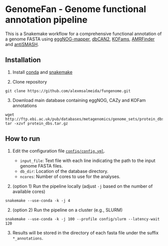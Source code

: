 # GenomeFan - Genome functional annotation pipeline

This is a Snakemake workflow for a comprehensive functional annotation of a genome FASTA using [eggNOG-mapper](https://github.com/eggnogdb/eggnog-mapper/wiki), [dbCAN2](https://bcb.unl.edu/dbCAN2/), [KOFams](https://www.genome.jp/tools/kofamkoala/), [AMRFinder](https://github.com/ncbi/amr) and [antiSMASH](https://github.com/antismash).

## Installation

1. Install [conda](https://conda.io/projects/conda/en/latest/user-guide/install/index.html ) and [snakemake](https://snakemake.readthedocs.io/en/stable/getting_started/installation.html)

2. Clone repository
```
git clone https://github.com/alexmsalmeida/fungenome.git
```

3. Download main database containing eggNOG, CAZy and KOFam annotations
```
wget http://ftp.ebi.ac.uk/pub/databases/metagenomics/genome_sets/protein_dbs.tar.gz
tar -xzvf protein_dbs.tar.gz
```

## How to run

1. Edit the configuration file [`config/config.yml`](config/config.yml).
    - `input_file`: Text file with each line indicating the path to the input genome FASTA files.
    - `db_dir`: Location of the database directory.
    - `ncores`: Number of cores to use for the analyses.

2. (option 1) Run the pipeline locally (adjust `-j` based on the number of available cores)
```
snakemake --use-conda -k -j 4
```
2. (option 2) Run the pipeline on a cluster (e.g., SLURM)
```
snakemake --use-conda -k -j 100 --profile config/slurm --latency-wait 120
```

3. Results will be stored in the directory of each fasta file under the suffix `*_annotations`.
